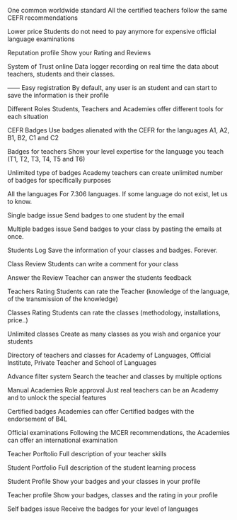 One common worldwide standard
All the certified teachers follow the same CEFR recommendations

Lower price
Students do not need to pay anymore for expensive official language examinations

Reputation profile
Show your Rating and Reviews

System of Trust
online Data logger recording on real time the data about teachers, students and their classes.


——
Easy registration
By default, any user is an student and can start to save the information is their profile

Different Roles
Students, Teachers and Academies offer different tools for each situation

CEFR Badges
Use badges alienated with the CEFR for the languages A1, A2, B1, B2, C1 and C2

Badges for teachers
Show your level expertise for the language you teach (T1, T2, T3, T4, T5 and T6)

Unlimited type of badges
Academy teachers can create unlimited number of badges for specifically purposes

All the languages
For 7.306 languages. If some language do not exist, let us to know.

Single badge issue
Send badges to one student by the email

Multiple badges issue
Send badges to your class by pasting the emails at once.

Students Log
Save the information of your classes and badges. Forever.

Class Review
Students can write a comment for your class

Answer the Review
Teacher can answer the students feedback

Teachers Rating
Students can rate the Teacher (knowledge of the language, of the transmission of the knowledge)

Classes Rating
Students can rate the classes (methodology, installations, price..)

Unlimited classes
Create as many classes as you wish and organice your students

Directory of teachers and classes
for Academy of Languages, Official Institute, Private Teacher and School of Languages

Advance filter system
Search the teacher and classes by multiple options

Manual Academies Role approval
Just real teachers can be an Academy and to unlock the special features

Certified badges
Academies can offer Certified badges with the endorsement of B4L

Official examinations
Following the MCER recommendations, the Academies can offer an international examination

Teacher Porftolio
Full description of your teacher skills

Student Portfolio
Full description of the student learning process

Student Profile
Show your badges and your classes in your profile

Teacher profile
Show your badges, classes and the rating in your profile

Self badges issue
Receive the badges for your level of languages

